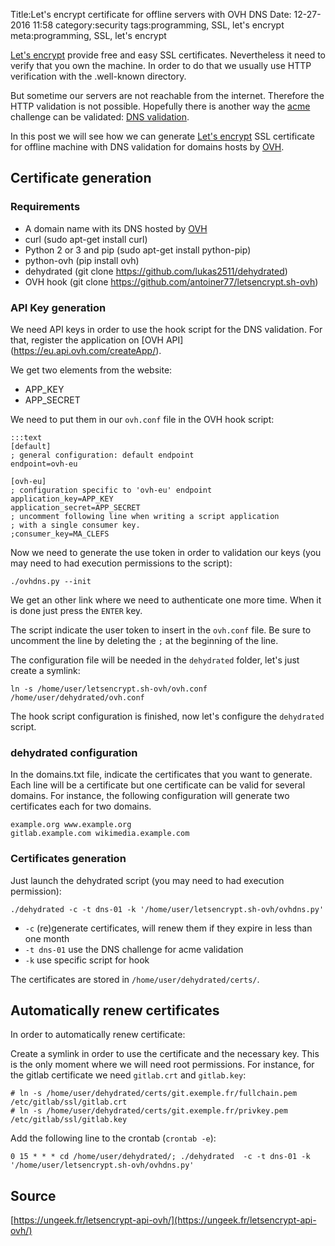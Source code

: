 Title:Let's encrypt certificate for offline servers with OVH DNS
Date: 12-27-2016 11:58
category:security
tags:programming, SSL, let's encrypt
meta:programming, SSL, let's encrypt

[Let's encrypt](https://letsencrypt.org/) provide free and easy SSL certificates. Nevertheless it need to verify that
you own the machine. In order to do that we usually use HTTP verification with
the .well-known directory.

But sometime our servers are not reachable from the internet. Therefore the HTTP
validation is not possible. Hopefully there is another way the [acme](https://letsencrypt.github.io/acme-spec/) challenge can be
validated: [DNS validation](https://letsencrypt.github.io/acme-spec/#rfc.section.7.4).

In this post we will see how we can generate [Let's encrypt](https://letsencrypt.org/) SSL certificate for
offline machine with DNS validation for domains hosts by [OVH](https://ovh.com).

<!-- PELICAN_END_SUMMARY -->

## Certificate generation

### Requirements

 * A domain name with its DNS hosted by [OVH](https://ovh.com)
 * curl (sudo apt-get install curl)
 * Python 2 or 3 and pip (sudo apt-get install python-pip)
 * python-ovh (pip install ovh)
 * dehydrated (git clone https://github.com/lukas2511/dehydrated)
 * OVH hook (git clone https://github.com/antoiner77/letsencrypt.sh-ovh)

### API Key generation

We need API keys in order to use the hook script for the DNS validation. For
that, register the application on [OVH API] (https://eu.api.ovh.com/createApp/).

We get two elements from the website:
* APP_KEY
* APP_SECRET

We need to put them in our `ovh.conf` file in the OVH hook script:

    :::text
    [default]
    ; general configuration: default endpoint
    endpoint=ovh-eu

    [ovh-eu]
    ; configuration specific to 'ovh-eu' endpoint
    application_key=APP_KEY
    application_secret=APP_SECRET
    ; uncomment following line when writing a script application
    ; with a single consumer key.
    ;consumer_key=MA_CLEFS

Now we need to generate the use token in order to validation our keys (you may
need to had execution permissions to the script):

    ./ovhdns.py --init

We get an other link where we need to authenticate one more time. When it is
done just press the `ENTER` key.

The script indicate the user token to insert in the `ovh.conf` file. Be sure to
uncomment the line by deleting the `;` at the beginning of the line.

The configuration file will be needed in the `dehydrated` folder, let's just
create a symlink:

    ln -s /home/user/letsencrypt.sh-ovh/ovh.conf /home/user/dehydrated/ovh.conf

The hook script configuration is finished, now let's configure the `dehydrated`
script.

### dehydrated configuration

In the domains.txt file, indicate the certificates that you want to generate.
Each line will be a certificate but one certificate can be valid for several
domains. For instance, the following configuration will generate two certificates
each for two domains.

    example.org www.example.org
    gitlab.example.com wikimedia.example.com

### Certificates generation

Just launch the dehydrated script (you may need to had execution permission):

    ./dehydrated -c -t dns-01 -k '/home/user/letsencrypt.sh-ovh/ovhdns.py'

 * `-c` (re)generate certificates, will renew them if they expire in less than one month
 * `-t dns-01` use the DNS challenge for acme validation
 * `-k` use specific script for hook

The certificates are stored in `/home/user/dehydrated/certs/`.


## Automatically renew certificates

In order to automatically renew certificate:

Create a symlink in order to use the certificate and the necessary key. This
is the only moment where we will need root permissions. For
instance, for the gitlab certificate we need `gitlab.crt` and `gitlab.key`:

    # ln -s /home/user/dehydrated/certs/git.exemple.fr/fullchain.pem /etc/gitlab/ssl/gitlab.crt
    # ln -s /home/user/dehydrated/certs/git.exemple.fr/privkey.pem /etc/gitlab/ssl/gitlab.key

Add the following line to the crontab (`crontab -e`):

    0 15 * * * cd /home/user/dehydrated/; ./dehydrated  -c -t dns-01 -k '/home/user/letsencrypt.sh-ovh/ovhdns.py'

## Source

[https://ungeek.fr/letsencrypt-api-ovh/](https://ungeek.fr/letsencrypt-api-ovh/)
